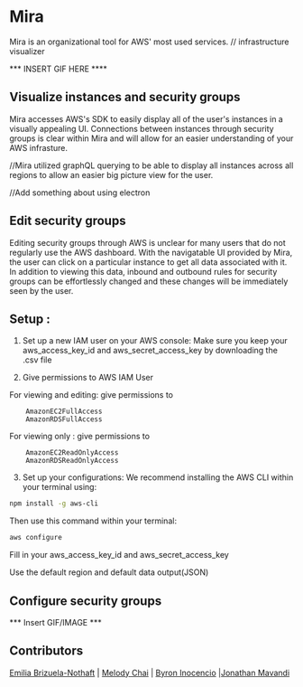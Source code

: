# Mira
Mira is an organizational tool for AWS' most used services. // infrastructure visualizer

*** INSERT GIF HERE ****

## Visualize instances and security groups
Mira accesses AWS's SDK to easily display all of the user's instances in a visually appealing UI. Connections between instances through security groups is clear within Mira and will allow for an easier understanding of your AWS infrasture. 

//Mira utilized graphQL querying to be able to display all instances across all regions to allow an easier big picture view for the user.

//Add something about using electron

## Edit security groups
Editing security groups through AWS is unclear for many users that do not regularly use the AWS dashboard. With the navigatable UI provided by Mira, the user can click on a particular instance to get all data associated with it. In addition to viewing this data, inbound and outbound rules for security groups can be effortlessly changed and these changes will be immediately seen by the user. 


## Setup :
1. Set up a new IAM user on your AWS console: 
Make sure you keep your aws_access_key_id and aws_secret_access_key by downloading the .csv file

2. Give permissions to AWS IAM User

For viewing and editing: give permissions to

		AmazonEC2FullAccess
		AmazonRDSFullAccess

For viewing only : give permissions to 

		AmazonEC2ReadOnlyAccess
		AmazonRDSReadOnlyAccess


3. Set up your configurations:
We recommend installing the AWS CLI within your terminal using:
```bash
npm install -g aws-cli
```
Then use this command within your terminal:
```bash
aws configure
```
Fill in your aws_access_key_id and aws_secret_access_key

Use the default region and default data output(JSON)

## Configure security groups

*** Insert GIF/IMAGE ***


## Contributors

[Emilia Brizuela-Nothaft](https://github.com/emiliacarmel) | [Melody Chai](https://github.com/melodychai) | [Byron Inocencio](https://github.com/jaybyron) |[Jonathan Mavandi](https://github.com/jmavandi)


